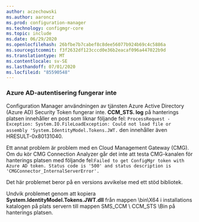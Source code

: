 ```yaml
---
author: aczechowski
ms.author: aaroncz
ms.prod: configuration-manager
ms.technology: configmgr-core
ms.topic: include
ms.date: 06/29/2020
ms.openlocfilehash: 26bfbe7b7cabef8c8dee56077b924b69c4c5886a
ms.sourcegitcommit: f3f2632df123cccd0e36b2eacaf096a447022b9d
ms.translationtype: MT
ms.contentlocale: sv-SE
ms.lasthandoff: 07/01/2020
ms.locfileid: "85590548"
---
```

### <a name="azure-ad-authentication-doesnt-work"></a><a name="ki_auth"></a>Azure AD-autentisering fungerar inte
<!--7569264-->
Configuration Manager användningen av tjänsten Azure Active Directory (Azure AD) Security Token fungerar inte. **CCM_STS. log** på hanterings platsen innehåller en post som liknar följande fel: `ProcessRequest - Exception: System.IO.FileLoadException: Could not load file or assembly 'System.IdentityModel.Tokens.JWT.` den innehåller även HRESULT-0x80131040.

Ett annat problem är problem med en Cloud Management Gateway (CMG). Om du kör CMG Connection Analyzer går det inte att testa CMG-kanalen för hanterings platsen med följande fel:`Failed to get ConfigMgr token with Azure AD token. Status code is '500' and status description is 'CMGConnector_InternalServerError'.`

Det här problemet beror på en versions avvikelse med ett stöd bibliotek.

Undvik problemet genom att kopiera **System.IdentityModel.Tokens.JWT.dll** från mappen \bin\X64 i installations katalogen på plats servern till mappen SMS_CCM \ CCM_STS \Bin på hanterings platsen.
